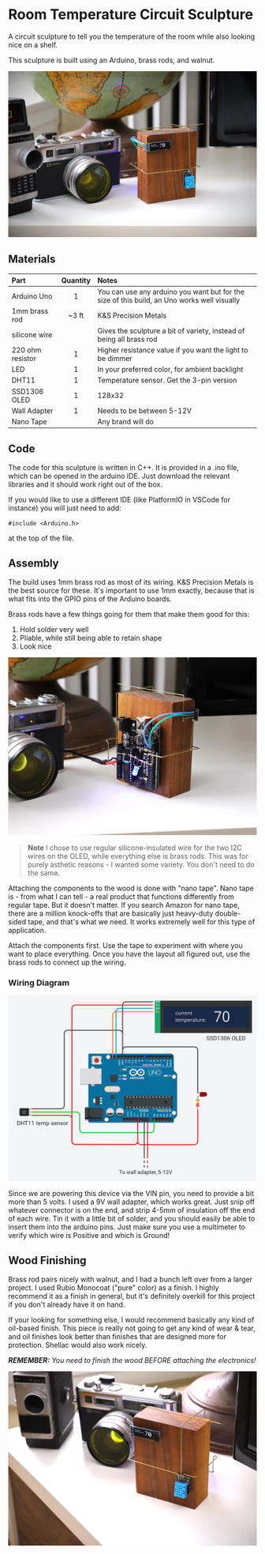 # Room Temperature Circuit Sculpture
A circuit sculpture to tell you the temperature of the room while also looking nice on a shelf.

This sculpture is built using an Arduino, brass rods, and walnut.

![photo of front of circuit sculpture](images/circuit-sculpture-front-1.webp)






## Materials

| Part      | Quantity | Notes| 
| :-------------- | :---: | :------ |
| Arduino Uno | 1 | You can use any arduino you want but for the size of this build, an Uno works well visually|
| 1mm brass rod | ~3 ft | K&S Precision Metals |
| silicone wire    |  | Gives the sculpture a bit of variety, instead of being all brass rod |
| 220 ohm resistor  | 1 | Higher resistance value if you want the light to be dimmer| 
| LED  | 1 | In your preferred color, for ambient backlight| 
| DHT11| 1 | Temperature sensor. Get the 3-pin version |
| SSD1306 OLED   | 1 | 128x32 |
| Wall Adapter  | 1 | Needs to be between 5-12V|
| Nano Tape  |  | Any brand will do|




## Code
The code for this sculpture is written in C++. It is provided in a .ino file, which can be opened in the arduino IDE. Just download the relevant libraries and it should work right out of the box.

If you would like to use a different IDE (like PlatformIO in VSCode for instance) you will just need to add:
```
#include <Arduino.h>
```
at the top of the file.

## Assembly
The build uses 1mm brass rod as most of its wiring. K&S Precision Metals is the best source for these. It's important to use 1mm exactly, because that is what fits into the GPIO pins of the Arduino boards.

Brass rods have a few things going for them that make them good for this:
1. Hold solder very well
2. Pliable, while still being able to retain shape
3. Look nice

![photo of front of back of circuit sculpture](images/circuit-sculpture-back.webp)

> **Note**
> I chose to use regular silicone-insulated wire for the two I2C wires on the OLED, while everything else is brass rods. This was for purely asthetic reasons - I wanted some variety. You don't need to do the same.

Attaching the components to the wood is done with "nano tape". Nano tape is - from what I can tell - a real product that functions differently from regular tape. But it doesn't matter. If you search Amazon for nano tape, there are a million knock-offs that are basically just heavy-duty double-sided tape, and that's what we need. It works extremely well for this type of application.

Attach the components first. Use the tape to experiment with where you want to place everything. Once you have the layout all figured out, use the brass rods to connect up the wiring.

### Wiring Diagram

![circuit sculpture wiring diagram](images/wiring-diagram-3.png)

Since we are powering this device via the VIN pin, you need to provide a bit more than 5 volts. I used a 9V wall adapter, which works great. Just snip off whatever connector is on the end, and strip 4-5mm of insulation off the end of each wire. Tin it with a little bit of solder, and you should easily be able to insert them into the arduino pins. Just make sure you use a multimeter to verify which wire is Positive and which is Ground!


## Wood Finishing

Brass rod pairs nicely with walnut, and I had a bunch left over from a larger project. I used Rubio Monocoat ("pure" color) as a finish. I highly recommend it as a finish in general, but it's definitely overkill for this project if you don't already have it on hand. 

If your looking for something else, I would recommend basically any kind of oil-based finish. This piece is really not going to get any kind of wear & tear, and oil finishes look better than finishes that are designed more for protection. Shellac would also work nicely.

_**REMEMBER:** You need to finish the wood BEFORE attaching the electronics!_

![photo of front of circuit sculpture](images/circuit-sculpture-front-4.webp)

